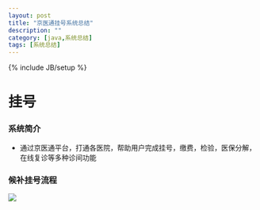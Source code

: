 ```yaml
---
layout: post
title: "京医通挂号系统总结"
description: ""
category: [java,系统总结]
tags: [系统总结]
---
```

{% include JB/setup %}

# 挂号

### 系统简介
* 通过京医通平台，打通各医院，帮助用户完成挂号，缴费，检验，医保分解，在线复诊等多种诊间功能

### 候补挂号流程
![](https://img.picgo.net/2024/06/16/UML-d34a32da799cbfee.md.jpg)
